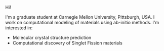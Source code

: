 Hi!

I'm  a graduate student at Carnegie Mellon University, Pittsburgh, USA. 
I work on computational modeling of materials using ab-initio methods.
I'm interested in:
- Molecular crystal structure prediction
- Computational discovery of Singlet Fission materials
